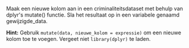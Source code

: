Maak een nieuwe kolom aan in een criminaliteitsdataset met behulp van dplyr's mutate() functie. Sla het resultaat op in een variabele genaamd gewijzigde_data.

**Hint:** Gebruik `mutate(data, nieuwe_kolom = expressie)` om een nieuwe kolom toe te voegen. Vergeet niet `library(dplyr)` te laden.
